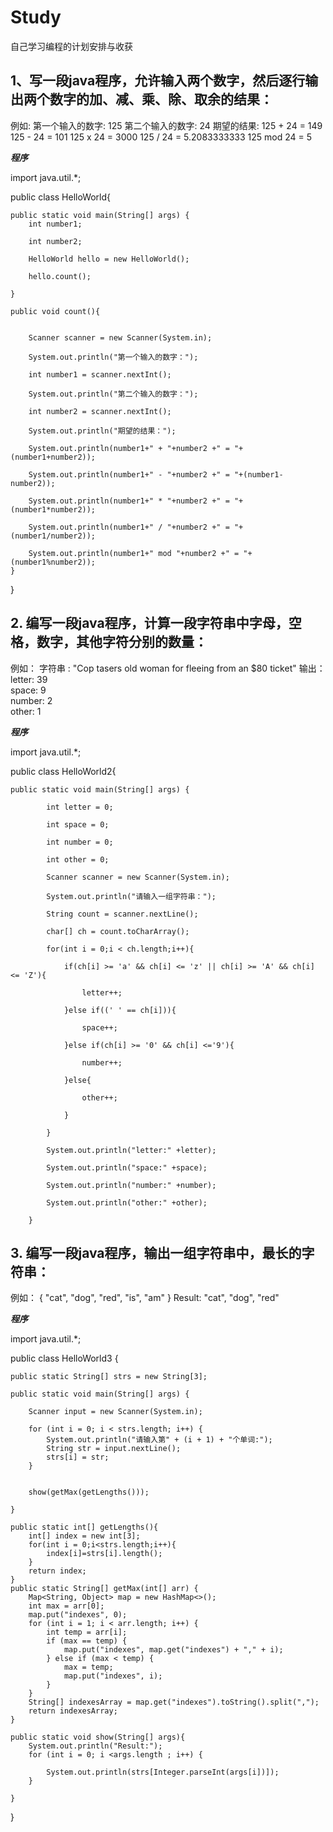 # Study
自己学习编程的计划安排与收获

## 1、写一段java程序，允许输入两个数字，然后逐行输出两个数字的加、减、乘、除、取余的结果：

例如:
第一个输入的数字: 125
第二个输入的数字: 24
期望的结果:
125 + 24 = 149
125 - 24 = 101
125 x 24 = 3000
125 / 24 = 5.2083333333
125 mod 24 = 5

***程序***

import java.util.*;


public class HelloWorld{

    public static void main(String[] args) {
        int number1;

        int number2;

        HelloWorld hello = new HelloWorld();

        hello.count();

    }

    public void count(){


        Scanner scanner = new Scanner(System.in);

        System.out.println("第一个输入的数字：");

        int number1 = scanner.nextInt();

        System.out.println("第二个输入的数字：");

        int number2 = scanner.nextInt();

        System.out.println("期望的结果：");

        System.out.println(number1+" + "+number2 +" = "+(number1+number2));

        System.out.println(number1+" - "+number2 +" = "+(number1-number2));

        System.out.println(number1+" * "+number2 +" = "+(number1*number2));

        System.out.println(number1+" / "+number2 +" = "+(number1/number2));

        System.out.println(number1+" mod "+number2 +" = "+(number1%number2));
    }

}



## 2. 编写一段java程序，计算一段字符串中字母，空格，数字，其他字符分别的数量：

例如：
字符串 :  "Cop tasers old woman for fleeing from an $80 ticket"
输出：
letter: 39                                               
space: 9                                                 
number: 2                                               
other: 1

***程序***

import java.util.*;

public class HelloWorld2{

    public static void main(String[] args) {

            int letter = 0;

            int space = 0;

            int number = 0;

            int other = 0;

            Scanner scanner = new Scanner(System.in);

            System.out.println("请输入一组字符串：");

            String count = scanner.nextLine();

            char[] ch = count.toCharArray();

            for(int i = 0;i < ch.length;i++){

                if(ch[i] >= 'a' && ch[i] <= 'z' || ch[i] >= 'A' && ch[i] <= 'Z'){

                    letter++;

                }else if((' ' == ch[i])){

                    space++;

                }else if(ch[i] >= '0' && ch[i] <='9'){

                    number++;

                }else{

                    other++;

                }

            }

            System.out.println("letter:" +letter);

            System.out.println("space:" +space);

            System.out.println("number:" +number);

            System.out.println("other:" +other);

        }

    

## 3. 编写一段java程序，输出一组字符串中，最长的字符串：

例如：
{
"cat",
"dog",
"red",
"is",
"am"
}
Result: "cat", "dog", "red"

***程序***

import java.util.*;

public class HelloWorld3 {



    public static String[] strs = new String[3];

    public static void main(String[] args) {

        Scanner input = new Scanner(System.in);

        for (int i = 0; i < strs.length; i++) {
            System.out.println("请输入第" + (i + 1) + "个单词:");
            String str = input.nextLine();
            strs[i] = str;
        }


        show(getMax(getLengths()));

    }

    public static int[] getLengths(){
        int[] index = new int[3];
        for(int i = 0;i<strs.length;i++){
            index[i]=strs[i].length();
        }
        return index;
    }
    public static String[] getMax(int[] arr) {
        Map<String, Object> map = new HashMap<>();
        int max = arr[0];
        map.put("indexes", 0);
        for (int i = 1; i < arr.length; i++) {
            int temp = arr[i];
            if (max == temp) {
                map.put("indexes", map.get("indexes") + "," + i);
            } else if (max < temp) {
                max = temp;
                map.put("indexes", i);
            }
        }
        String[] indexesArray = map.get("indexes").toString().split(",");
        return indexesArray;
    }

    public static void show(String[] args){
        System.out.println("Result:");
        for (int i = 0; i <args.length ; i++) {

            System.out.println(strs[Integer.parseInt(args[i])]);
        }

    }
}
